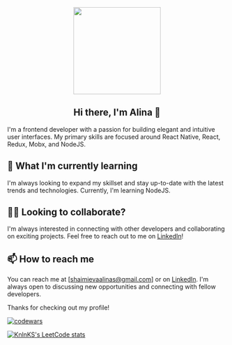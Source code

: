 
<div id="header" align="center">
  <img src="https://media.giphy.com/media/2IudUHdI075HL02Pkk/giphy.gif" width="200"/> <br>
  <h2> Hi there, I'm Alina 👋 </h2>
</div>


I'm a frontend developer with a passion for building elegant and intuitive user interfaces. My primary skills are focused around React Native, React, Redux, Mobx, and NodeJS.

## 🌱 What I'm currently learning

I'm always looking to expand my skillset and stay up-to-date with the latest trends and technologies. Currently, I'm learning NodeJS.

## 👯‍♀️ Looking to collaborate?

I'm always interested in connecting with other developers and collaborating on exciting projects. Feel free to reach out to me on [LinkedIn](https://www.linkedin.com/in/alina-shaimieva-5043a4233)!

## 📫 How to reach me

You can reach me at [shaimievaalinas@gmail.com] or on [LinkedIn](https://www.linkedin.com/in/alina-shaimieva-5043a4233). I'm always open to discussing new opportunities and connecting with fellow developers.

Thanks for checking out my profile!


[![codewars](https://www.codewars.com/users/alicefarron/badges/large)](https://www.codewars.com/users/alicefarron)   

[![KnlnKS's LeetCode stats](https://leetcode-stats-six.vercel.app/api?username=alicefarron&theme=dark)](https://github.com/alicefarron/leetcode-stats)



<!--
**alicefarron/alicefarron** is a ✨ _special_ ✨ repository because its `README.md` (this file) appears on your GitHub profile.

Here are some ideas to get you started:

- 🔭 I’m currently working on ...
- 🌱 I’m currently learning ...
- 👯 I’m looking to collaborate on ...
- 🤔 I’m looking for help with ...
- 💬 Ask me about ...
- 📫 How to reach me: ...
- 😄 Pronouns: ...
- ⚡ Fun fact: ...
-->
